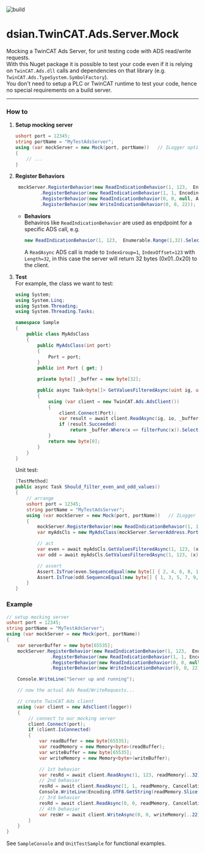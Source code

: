 
![build](https://github.com/densogiaichned/dsian.TwinCAT.Ads.Server.Mock/workflows/build/badge.svg?branch=main)
# dsian.TwinCAT.Ads.Server.Mock

Mocking a TwinCAT Ads Server, for unit testing code with ADS read/write requests.  
With this Nuget package it is possible to test your code even if it is relying on `TwinCAT.Ads.dll` calls and dependencies on that library (e.g. `TwinCAT.Ads.TypeSystem.SymbolFactory`).  
You don't need to setup a PLC or TwinCAT runtime to test your code, hence no special requirements on a build server.

---

### How to
1. **Setup mocking server**  
    ```csharp
    ushort port = 12345;
    string portName = "MyTestAdsServer";
    using (var mockServer = new Mock(port, portName))   // ILogger optional
    {
        // ...
    }
    ```
2. **Register Behaviors**
   ```csharp
    mockServer.RegisterBehavior(new ReadIndicationBehavior(1, 123,  Enumerable.Range(1,32).Select(i => (byte)i).ToArray()))
            .RegisterBehavior(new ReadIndicationBehavior(1, 1, Encoding.UTF8.GetBytes("acting as a ADS server")))
            .RegisterBehavior(new ReadIndicationBehavior(0, 0, null, AdsErrorCode.DeviceAccessDenied))
            .RegisterBehavior(new WriteIndicationBehavior(0, 0, 22));
    ```
    * **Behaviors**  
    Behaviros like `ReadIndicationBehavior` are used as enpdpoint for a specific ADS call, e.g.  
        ```csharp
        new ReadIndicationBehavior(1, 123,  Enumerable.Range(1,32).Select(i => (byte)i).ToArray())
        ```
        A `ReadAsync` ADS call is made to `IndexGroup=1`, `IndexOffset=123` with `Length=32`, in this case the server will return 32 bytes (0x01..0x20) to the client.

3. **Test**  
    For example, the class we want to test:
    ```csharp
    using System;
    using System.Linq;
    using System.Threading;
    using System.Threading.Tasks;

    namespace Sample
    {
        public class MyAdsClass
        {
            public MyAdsClass(int port)
            {
                Port = port;
            }
            public int Port { get; }

            private byte[] _buffer = new byte[32];

            public async Task<byte[]> GetValuesFilteredAsync(uint ig, uint io, Func<byte, bool> filterFunc)
            {
                using (var client = new TwinCAT.Ads.AdsClient())
                {
                    client.Connect(Port);
                    var result = await client.ReadAsync(ig, io, _buffer, CancellationToken.None);
                    if (result.Succeeded)
                        return _buffer.Where(x => filterFunc(x)).Select(x => x).ToArray();
                }
                return new byte[0];
            }
        }
    }
    ```
    Unit test:
    ```csharp
    [TestMethod]
    public async Task Should_filter_even_and_odd_values()
    {
        // arrange
        ushort port = 12345;
        string portName = "MyTestAdsServer";
        using (var mockServer = new Mock(port, portName))   // ILogger optional
        {
            mockServer.RegisterBehavior(new ReadIndicationBehavior(1, 123, Enumerable.Range(1, 32).Select(i => (byte)i).ToArray()));
            var myAdsCls = new MyAdsClass(mockServer.ServerAddress.Port);

            // act
            var even = await myAdsCls.GetValuesFilteredAsync(1, 123, (x) => x % 2 == 0);
            var odd = await myAdsCls.GetValuesFilteredAsync(1, 123, (x) => x % 2 != 0);

            // assert
            Assert.IsTrue(even.SequenceEqual(new byte[] { 2, 4, 6, 8, 10, 12, 14, 16, 18, 20, 22, 24, 26, 28, 30, 32 }));
            Assert.IsTrue(odd.SequenceEqual(new byte[] { 1, 3, 5, 7, 9, 11, 13, 15, 17, 19, 21, 23, 25, 27, 29, 31 }));
        }
    }
    ```
### Example  
```csharp
// setup mocking server
ushort port = 12345;
string portName = "MyTestAdsServer";
using (var mockServer = new Mock(port, portName))
{
    var serverBuffer = new byte[65535];
    mockServer.RegisterBehavior(new ReadIndicationBehavior(1, 123,  Enumerable.Range(1,32).Select(i => (byte)i).ToArray()))
                .RegisterBehavior(new ReadIndicationBehavior(1, 1, Encoding.UTF8.GetBytes("acting as a ADS server")))
                .RegisterBehavior(new ReadIndicationBehavior(0, 0, null, AdsErrorCode.DeviceAccessDenied))
                .RegisterBehavior(new WriteIndicationBehavior(0, 0, 22));

    Console.WriteLine("Server up and running");

    // now the actual Ads Read/WriteRequests...

    // create TwinCAT Ads client
    using (var client = new AdsClient(logger))
    {
        // connect to our mocking server
        client.Connect(port);
        if (client.IsConnected)
        {
            var readBuffer = new byte[65535];
            var readMemory = new Memory<byte>(readBuffer);
            var writeBuffer = new byte[65535];
            var writeMemory = new Memory<byte>(writeBuffer);

            // 1st behavior
            var resRd = await client.ReadAsync(1, 123, readMemory[..32], CancellationToken.None);
            // 2nd behavior
            resRd = await client.ReadAsync(1, 1, readMemory, CancellationToken.None);
            Console.WriteLine(Encoding.UTF8.GetString(readMemory.Slice(0,resRd.ReadBytes).Span));
            // 3rd behavior
            resRd = await client.ReadAsync(0, 0, readMemory, CancellationToken.None);
            // 4th behavior
            var resWr = await client.WriteAsync(0, 0, writeMemory[..22], CancellationToken.None);
        }
    }
}
```
See `SampleConsole` and `UnitTestSample` for functional examples.


